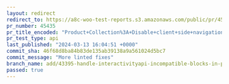 ```yaml
---
layout: redirect
redirect_to: https://a8c-woo-test-reports.s3.amazonaws.com/public/pr/45435/api/index.html
pr_number: 45435
pr_title_encoded: "Product+Collection%3A+Disable+client+side+navigation+if+blocks+incompatible+with+Interactivity+API+are+detected"
pr_test_type: api
last_published: "2024-03-13 16:04:51 +0000"
commit_sha: 46f68d8ba84b83de135ab39138a9a561024d5bc7
commit_message: "More linted fixes"
branch_name: add/43395-handle-interactivityapi-incompatible-blocks-in-product-collection-block
passed: true
---
```

